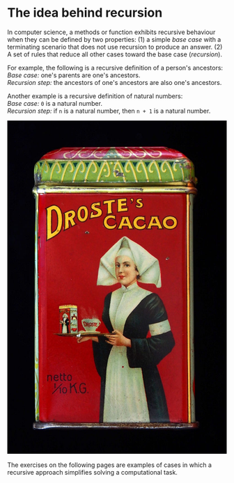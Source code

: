 # The idea behind recursion

In computer science, a methods or function exhibits recursive behaviour when they can be defined by two properties: \(1\) a simple _base case_ with a terminating scenario that does not use recursion to produce an answer. \(2\) A set of rules that reduce all other cases toward the base case \(_recursion_\).

For example, the following is a recursive definition of a person's ancestors:  
_Base case:_ one's parents are one's ancestors.  
_Recursion step:_ the ancestors of one's ancestors are also one's ancestors.

Another example is a recursive definition of natural numbers:  
_Base case:_ `0` is a natural number.  
_Recursion step:_ if `n` is a natural number, then `n + 1` is a natural number.

![Another example is visual recursion, also so-called the Droste-effect. Here an image contains a smaller version of itself.](.gitbook/assets/droste_cacao_100gr_blikje-_foto_02.jpg)

The exercises on the following pages are examples of cases in which a recursive approach simplifies solving a computational task.

